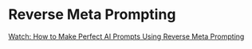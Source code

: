 # Reverse Meta Prompting

[Watch: How to Make Perfect AI Prompts Using Reverse Meta Prompting](https://www.youtube.com/watch?v=RT3ZoYRJwew)